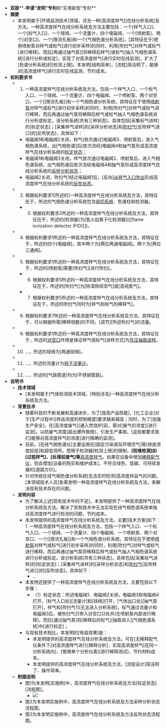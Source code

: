 - **双报****-****申请“****发明****”专利****和“实用新型”专利**
- **摘要**
    - 本发明属于[环境监测技术]领域，涉及一种[高浓度样气][在线分析系统]及方法，一种高浓度样气在线分析系统及方法主要包括：一个[样气入口]、一个[标气入口]、一个球阀、一个流量计、四个电磁阀、一个[喷射泵]、两个[对空口]、一个[限流孔板]和一个[气相色谱分析系统]。[其特征在于]使用喷射泵对样气或标气[进行初步采样]的同时，利用[吹扫气]对样气或标气[进行稀释]，而后[再通过抽气泵][将稀释后样气]或标气[抽入气相色谱系统][进行分析或标定]，实现了对高浓度样气[进行实时在线监测]，扩大了[色谱分析系统]的[检测上限]。本发明[结构简单]，[流程]简洁明了，能够对[高浓度样气]进行实时在线监测，节约成本。
- **权利要求书**
    - 1. 一种高浓度样气在线分析系统及方法，包括一个样气入口、一个标气入口、一个球阀、一个流量计、四个电磁阀、一个喷射泵、两个对空口、一个[[限流孔板]]和一个气相色谱分析系统，其特征在于使用[喷射泵](((NFl37p3JQ)))对样气或标气[进行初步采样]的同时，利用[吹扫气]对样气或标气进行稀释，而后再通过抽气泵将稀释后样气或标气抽入气相色谱系统进行分析或标定。该分析系统[共有三种状态]，具体包括[采集标气进样]的[标定状态]；[采集样气进样]的[采样分析状态]和[吹扫气](((_hln11usu)))[反吹样气进口]的[反吹状态]，具体如下：
        - 电磁阀1和电磁阀2关闭，标气[依次通过]电磁阀3、喷射泵后，进入气相色谱系统，出[气相色谱]后[依次流经]电磁阀4和抽气泵形成高浓度样气在线分析系统的[标定状态](((sjQAuvfNN)))；
        - 电磁阀1和电磁阀3关闭，样气依次通过电磁阀2、喷射泵后，进入气相色谱系统，出气相色谱后依次流经电磁阀4和抽气泵形成高浓度样气在线分析系统的[采样分析状态](((6m8wShOmY)))；
        - 电磁阀2关闭，吹扫气1经过电磁阀1后，[反向][从样气入口吹出](((gOLpjilHV)))形成高浓度样气在线分析系统的[反吹状态]([[反吹]])。
    - 2. 根据权利要求1[所述的]一种高浓度样气在线分析系统及方法，其特征在于，所述的气相色谱分析系统包含[阀切系统](((WoDMMXEDA)))、色谱柱和检测器。
        - 3. 根据权利要求2所述的一种高浓度样气在线分析系统及方法，其特征在于，所述的[检测器]为[氢火焰离子化检测器]([[flame ionization detector (FID)]])。
    - 4. 根据权利要求1所述的一种高浓度样气在线分析系统及方法，其特征在于，所述的四个[电磁阀]，其中两个为[两位两通电磁阀]，两个为[两位三通阀]。
    - 5. 根据权利要求1所述的一种高浓度样气在线分析系统及方法，其特征在于，所述的[喷射泵]需要[吹扫气][进行吹扫]。
        - 6. 根据权利要求5所述的一种高浓度样气在线分析系统及方法，其特征在于，所述的[吹扫气]为[除湿除烃空气]或[高纯氮气]。
        - 7. 根据权利要求5所述的一种高浓度样气在线分析系统及方法，其特征在于，所述的吹扫气同时为[样气和标气的稀释气]。
    - 8. 根据权利要求7所述的一种高浓度样气在线分析系统及方法，其特征在于，可以根据所需[稀释倍数]的不同，[调节][所述吹扫气]的流量。
    - 9. 根据权利要求1所述的一种高浓度样气在线分析系统及方法，其特征在于，所述的[对空口](((m6nRaGaVe)))作用是保证样气或标气[进样方式]为[负压抽取进样](((xVWpS17OY)))。
    - 10. ...，所述的球阀为[两通球阀]。
    - 11. ...，所述的流量计为[转子流量计](((n_2hz8kcy)))。
    - 12. ...，所述的[气路管道]均为[不锈钢管路]。
- **说明书**
    - **技术领域**
        - [本发明属于]气体检测技术领域，[特别涉及]一种高浓度样气在线分析系统及方法。
    - **背景技术**
        - 随着科技的不断发展和高速进步，为了[提高产品性能]，[化工企业]对于[生产过程中][样品浓度的控制精度]要求越来越高；同时，为了[加强生产安全]，在[高浓度废气][通入焚烧炉]前，需对[废气的浓度][进行监测]，以防废气浓度[超出爆炸极限]，引发生产事故。[这些都要求我们]能够对高浓度样气的浓度[进行精确的监测]。
        - 目前，[在线气相色谱仪]主要运用在[固定污染源及环境空气]等[排放浓度较低]和超低场所。受限于检测器[检测上限]的限制，**[较难检测]如[过程样气]、[处理前废气]等**[高浓度样气](((nayalb4VE)))。如果在设备中增加[稀释配气仪](((UO0T57IsQ)))，则会增加[设备的购买和维护成本]，不符合绿色、低碳、可持续发展的[道路方针]。
        - 针对传统在线气相色谱分析系统[无法实时检测]高浓度样品气的问题。[本领域技术人员]急需发明一种高浓度样气在线分析系统及方法，来解决现有技术存在的问题。
    - **发明内容**
        - 为了解决上述[现有技术中的不足]，本发明提供了一种高浓度样气在线分析系统及方法。解决了现有技术中无法实现在线气相色谱系统单独对高浓度样气进行检测的问题，节约成本。
        - 本发明提供的高浓度样气在线分析系统及方法，主要[技术方案]如下：1. 一种高浓度样气在线分析系统及方法，包括一个样气入口、一个标气入口、一个球阀、一个流量计、四个电磁阀、一个喷射泵、两个对空口、一个[[限流孔板]]和一个气相色谱分析系统，其特征在于使用[喷射泵](((NFl37p3JQ)))对样气或标气[进行初步采样]的同时，利用[吹扫气]对样气或标气进行稀释，而后再通过抽气泵将稀释后样气或标气抽入气相色谱系统进行分析或标定。该分析系统[共有三种状态]，具体包括[采集标气进样]的[标定状态]；[采集样气进样]的[采样分析状态]和[吹扫气](((_hln11usu)))[反吹样气进口]的[反吹状态]，具体如下：
            - ...
        - 本发明还提供了一种高浓度样气在线分析系统及方法，主要包括以下步骤：
            - （1）标定状态：所述电磁阀1、电磁阀2关闭，电磁阀3和电磁阀4打开，[标气入口处][流量计]和[球阀]打开，[气体出口处][抽气泵打开]，样气和[吹扫气1][无法进入分析系统]，标气通过流量计和电磁阀3后，被吹扫气2[带入对空口]2处并[在喷射泵内部进行稀释]，而后[通过抽气泵]将[稀释后的标气][抽取进入][气相色谱系统]中[进行标定]；
        - 与现有技术相比，本发明的[有益效果]是：
            - 本发明提供的高浓度样气在线分析系统及方法，可在[无稀释配气仪条件下]对高浓度样气进行[稀释分析]，实现高浓度样气[在同一分析系统内]、[使用单个分析仪表][进行稀释测试]，节约材料成本。
            - 本发明提供的高浓度样气在线分析系统及方法，[流程设计]简洁明了、操作简单。
    - **附图说明**
        - 图1为本发明[实施例]中，高浓度样气在线分析系统及方法[标定状态][流程图]。
            - ![](https://firebasestorage.googleapis.com/v0/b/firescript-577a2.appspot.com/o/imgs%2Fapp%2FXELiu-NovaKG%2FfHsMkiWaqh.png?alt=media&token=68d7d3c9-e732-46d3-b23d-e3d57b51f246)
        - 图2为本发明实施例中，高浓度样气在线分析系统及方法采样分析状态流程图。
        - 图3为本发明实施例中，高浓度样气在线分析系统及方法反吹状态流程图。

